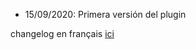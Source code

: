* 15/09/2020: Primera versión del plugin

changelog en français [ici](https://phroc.github.io/Jeedom_Solaxcloud/fr_FR/changelog)
